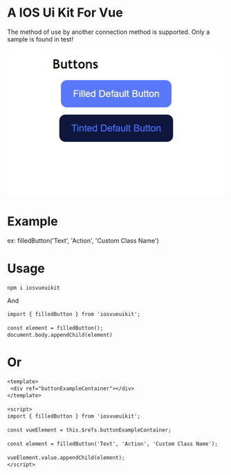 # A IOS Ui Kit For Vue
The method of use by another connection method is supported. Only a sample is found in test!

![Screenshot1](images/Screenshot1.png)

# Example
ex: filledButton('Text', 'Action', 'Custom Class Name')


# Usage
```
npm i iosvueuikit
```
And
```
import { filledButton } from 'iosvueuikit';

const element = filledButton();
document.body.appendChild(element)
```

# Or
```
<template>
 <div ref="buttonExampleContainer"></div>
</template>

<script>
import { filledButton } from 'iosvueuikit';

const vueElement = this.$refs.buttonExampleContainer;

const element = filledButton('Text', 'Action', 'Custom Class Name');

vueElement.value.appendChild(element);
</script>
```